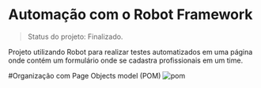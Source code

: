 # Automação com o Robot Framework

> Status do projeto: Finalizado.


Projeto utilizando Robot para realizar testes automatizados em uma página onde contém um formulário onde se cadastra profissionais em um time.


#Organização com Page Objects model (POM)
![pom](https://github.com/gabrielaanselmo/curso_robot_framework_automa-o/assets/112910372/6f88824f-da7f-47c8-b7af-a6d9cbb5d6a4)